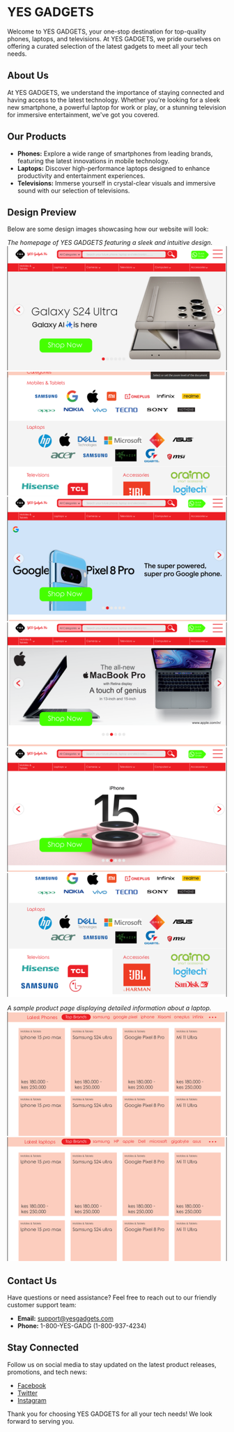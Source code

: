 # YES GADGETS 

Welcome to YES GADGETS, your one-stop destination for top-quality phones, laptops, and televisions. At YES GADGETS, we pride ourselves on offering a curated selection of the latest gadgets to meet all your tech needs.

## About Us
At YES GADGETS, we understand the importance of staying connected and having access to the latest technology. Whether you're looking for a sleek new smartphone, a powerful laptop for work or play, or a stunning television for immersive entertainment, we've got you covered.

## Our Products
- **Phones:** Explore a wide range of smartphones from leading brands, featuring the latest innovations in mobile technology.
- **Laptops:** Discover high-performance laptops designed to enhance productivity and entertainment experiences.
- **Televisions:** Immerse yourself in crystal-clear visuals and immersive sound with our selection of televisions.

## Design Preview
Below are some design images showcasing how our website will look:


*The homepage of YES GADGETS featuring a sleek and intuitive design.*
![Homepage](Design/design1.png)
![Homepage](Design/design2.png)
![Homepage](Design/design5.png)
![Homepage](Design/design6.png)
![Homepage](Design/design7.png)
![Homepage](Design/design8.png)



*A sample product page displaying detailed information about a laptop.*
![Product Page](Design/design3.png)
![Product Page](Design/design4.png)



## Contact Us
Have questions or need assistance? Feel free to reach out to our friendly customer support team:
- **Email:** support@yesgadgets.com
- **Phone:** 1-800-YES-GADG (1-800-937-4234)

## Stay Connected
Follow us on social media to stay updated on the latest product releases, promotions, and tech news:
- [Facebook](https://www.facebook.com/yesgadgets)
- [Twitter](https://twitter.com/yesgadgets)
- [Instagram](https://www.instagram.com/yesgadgets)

Thank you for choosing YES GADGETS for all your tech needs! We look forward to serving you.
